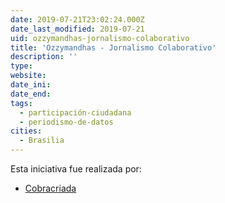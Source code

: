 ```yaml
---
date: 2019-07-21T23:02:24.000Z
date_last_modified: 2019-07-21
uid: ozzymandhas-jornalismo-colaborativo
title: 'Ozzymandhas - Jornalismo Colaborativo'
description: ''
type: 
website: 
date_ini: 
date_end: 
tags:
  - participación-ciudadana
  - periodismo-de-datos
cities: 
  - Brasilia
---
```


Esta iniciativa fue realizada por:

- [Cobracriada](/organizaciones/cobracriada)

